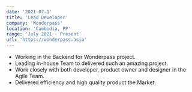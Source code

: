 ```yaml
---
date: '2021-07-1'
title: 'Lead Developer'
company: 'Wonderpass'
location: 'Cambodia, PP'
range: 'July 2021 - Present'
url: 'https://wonderpass.asia'
---
```


- Working in the Backend for Wonderpass project.
- Leading in-house Team to delivered such an amazing project.
- Work closely with both developer, product owner and designer in the Agile Team.
- Delivered efficiency and high quality product the Market.
